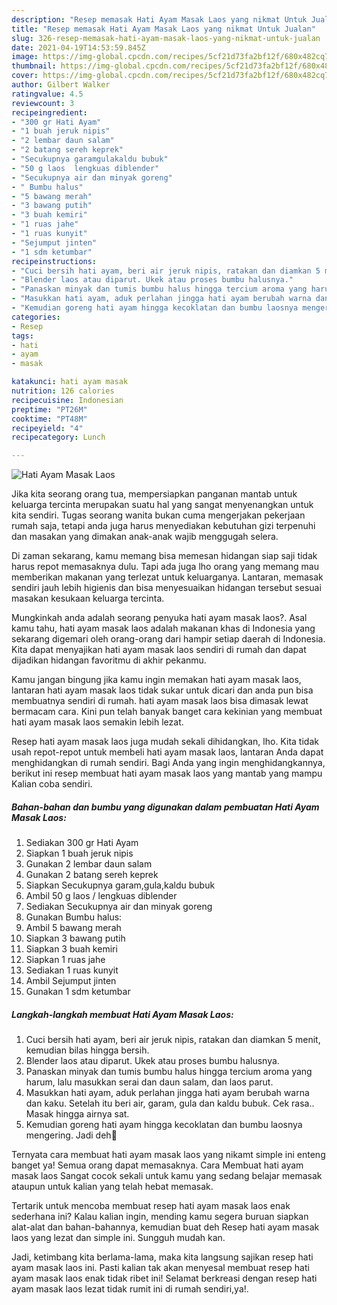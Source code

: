 ```yaml
---
description: "Resep memasak Hati Ayam Masak Laos yang nikmat Untuk Jualan"
title: "Resep memasak Hati Ayam Masak Laos yang nikmat Untuk Jualan"
slug: 326-resep-memasak-hati-ayam-masak-laos-yang-nikmat-untuk-jualan
date: 2021-04-19T14:53:59.845Z
image: https://img-global.cpcdn.com/recipes/5cf21d73fa2bf12f/680x482cq70/hati-ayam-masak-laos-foto-resep-utama.jpg
thumbnail: https://img-global.cpcdn.com/recipes/5cf21d73fa2bf12f/680x482cq70/hati-ayam-masak-laos-foto-resep-utama.jpg
cover: https://img-global.cpcdn.com/recipes/5cf21d73fa2bf12f/680x482cq70/hati-ayam-masak-laos-foto-resep-utama.jpg
author: Gilbert Walker
ratingvalue: 4.5
reviewcount: 3
recipeingredient:
- "300 gr Hati Ayam"
- "1 buah jeruk nipis"
- "2 lembar daun salam"
- "2 batang sereh keprek"
- "Secukupnya garamgulakaldu bubuk"
- "50 g laos  lengkuas diblender"
- "Secukupnya air dan minyak goreng"
- " Bumbu halus"
- "5 bawang merah"
- "3 bawang putih"
- "3 buah kemiri"
- "1 ruas jahe"
- "1 ruas kunyit"
- "Sejumput jinten"
- "1 sdm ketumbar"
recipeinstructions:
- "Cuci bersih hati ayam, beri air jeruk nipis, ratakan dan diamkan 5 menit, kemudian bilas hingga bersih."
- "Blender laos atau diparut. Ukek atau proses bumbu halusnya."
- "Panaskan minyak dan tumis bumbu halus hingga tercium aroma yang harum, lalu masukkan serai dan daun salam, dan laos parut."
- "Masukkan hati ayam, aduk perlahan jingga hati ayam berubah warna dan kaku. Setelah itu beri air, garam, gula dan kaldu bubuk. Cek rasa.. Masak hingga airnya sat."
- "Kemudian goreng hati ayam hingga kecoklatan dan bumbu laosnya mengering. Jadi deh🥰"
categories:
- Resep
tags:
- hati
- ayam
- masak

katakunci: hati ayam masak 
nutrition: 126 calories
recipecuisine: Indonesian
preptime: "PT26M"
cooktime: "PT48M"
recipeyield: "4"
recipecategory: Lunch

---
```



![Hati Ayam Masak Laos](https://img-global.cpcdn.com/recipes/5cf21d73fa2bf12f/680x482cq70/hati-ayam-masak-laos-foto-resep-utama.jpg)

Jika kita seorang orang tua, mempersiapkan panganan mantab untuk keluarga tercinta merupakan suatu hal yang sangat menyenangkan untuk kita sendiri. Tugas seorang  wanita bukan cuma mengerjakan pekerjaan rumah saja, tetapi anda juga harus menyediakan kebutuhan gizi terpenuhi dan masakan yang dimakan anak-anak wajib menggugah selera.

Di zaman  sekarang, kamu memang bisa memesan hidangan siap saji tidak harus repot memasaknya dulu. Tapi ada juga lho orang yang memang mau memberikan makanan yang terlezat untuk keluarganya. Lantaran, memasak sendiri jauh lebih higienis dan bisa menyesuaikan hidangan tersebut sesuai masakan kesukaan keluarga tercinta. 



Mungkinkah anda adalah seorang penyuka hati ayam masak laos?. Asal kamu tahu, hati ayam masak laos adalah makanan khas di Indonesia yang sekarang digemari oleh orang-orang dari hampir setiap daerah di Indonesia. Kita dapat menyajikan hati ayam masak laos sendiri di rumah dan dapat dijadikan hidangan favoritmu di akhir pekanmu.

Kamu jangan bingung jika kamu ingin memakan hati ayam masak laos, lantaran hati ayam masak laos tidak sukar untuk dicari dan anda pun bisa membuatnya sendiri di rumah. hati ayam masak laos bisa dimasak lewat bermacam cara. Kini pun telah banyak banget cara kekinian yang membuat hati ayam masak laos semakin lebih lezat.

Resep hati ayam masak laos juga mudah sekali dihidangkan, lho. Kita tidak usah repot-repot untuk membeli hati ayam masak laos, lantaran Anda dapat menghidangkan di rumah sendiri. Bagi Anda yang ingin menghidangkannya, berikut ini resep membuat hati ayam masak laos yang mantab yang mampu Kalian coba sendiri.

<!--inarticleads1-->

##### Bahan-bahan dan bumbu yang digunakan dalam pembuatan Hati Ayam Masak Laos:

1. Sediakan 300 gr Hati Ayam
1. Siapkan 1 buah jeruk nipis
1. Gunakan 2 lembar daun salam
1. Gunakan 2 batang sereh keprek
1. Siapkan Secukupnya garam,gula,kaldu bubuk
1. Ambil 50 g laos / lengkuas diblender
1. Sediakan Secukupnya air dan minyak goreng
1. Gunakan  Bumbu halus:
1. Ambil 5 bawang merah
1. Siapkan 3 bawang putih
1. Siapkan 3 buah kemiri
1. Siapkan 1 ruas jahe
1. Sediakan 1 ruas kunyit
1. Ambil Sejumput jinten
1. Gunakan 1 sdm ketumbar




<!--inarticleads2-->

##### Langkah-langkah membuat Hati Ayam Masak Laos:

1. Cuci bersih hati ayam, beri air jeruk nipis, ratakan dan diamkan 5 menit, kemudian bilas hingga bersih.
1. Blender laos atau diparut. Ukek atau proses bumbu halusnya.
1. Panaskan minyak dan tumis bumbu halus hingga tercium aroma yang harum, lalu masukkan serai dan daun salam, dan laos parut.
1. Masukkan hati ayam, aduk perlahan jingga hati ayam berubah warna dan kaku. Setelah itu beri air, garam, gula dan kaldu bubuk. Cek rasa.. Masak hingga airnya sat.
1. Kemudian goreng hati ayam hingga kecoklatan dan bumbu laosnya mengering. Jadi deh🥰




Ternyata cara membuat hati ayam masak laos yang nikamt simple ini enteng banget ya! Semua orang dapat memasaknya. Cara Membuat hati ayam masak laos Sangat cocok sekali untuk kamu yang sedang belajar memasak ataupun untuk kalian yang telah hebat memasak.

Tertarik untuk mencoba membuat resep hati ayam masak laos enak sederhana ini? Kalau kalian ingin, mending kamu segera buruan siapkan alat-alat dan bahan-bahannya, kemudian buat deh Resep hati ayam masak laos yang lezat dan simple ini. Sungguh mudah kan. 

Jadi, ketimbang kita berlama-lama, maka kita langsung sajikan resep hati ayam masak laos ini. Pasti kalian tak akan menyesal membuat resep hati ayam masak laos enak tidak ribet ini! Selamat berkreasi dengan resep hati ayam masak laos lezat tidak rumit ini di rumah sendiri,ya!.

